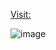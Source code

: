 [Visit: ](https://number-pattern.vercel.app/)

![image](https://github.com/Tamal267/numberPattern/assets/68176996/916784af-8039-4ee2-ab0c-73d154e39cb4)
